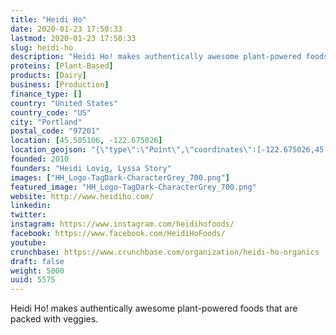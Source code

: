 ```yaml
---
title: "Heidi Ho"
date: 2020-01-23 17:50:33
lastmod: 2020-01-23 17:50:33
slug: heidi-ho
description: "Heidi Ho! makes authentically awesome plant-powered foods that are packed with veggies."
proteins: [Plant-Based]
products: [Dairy]
business: [Production]
finance_type: []
country: "United States"
country_code: "US"
city: "Portland"
postal_code: "97201"
location: [45.505106, -122.675026]
location_geojson: "{\"type\":\"Point\",\"coordinates\":[-122.675026,45.505106]}"
founded: 2010
founders: "Heidi Lovig, Lyssa Story"
images: ["HH_Logo-TagDark-CharacterGrey_700.png"]
featured_image: "HH_Logo-TagDark-CharacterGrey_700.png"
website: http://www.heidiho.com/
linkedin: 
twitter: 
instagram: https://www.instagram.com/heidihofoods/
facebook: https://www.facebook.com/HeidiHoFoods/
youtube: 
crunchbase: https://www.crunchbase.com/organization/heidi-ho-organics
draft: false
weight: 5000
uuid: 5575
---
```

Heidi Ho! makes authentically awesome plant-powered foods that are packed with veggies.

